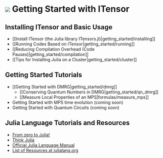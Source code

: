 # <img src="docs/VERSION/getting_started/icon.png" class="largeicon">  Getting Started with ITensor

## Installing ITensor and Basic Usage

* [[Install ITensor (the Julia library ITensors.jl)|getting_started/installing]]
* [[Running Codes Based on ITensor|getting_started/running]]
* [[Reducing Compilation Overhead (Code Pauses)|getting_started/compilation]]
* [[Tips for Installing Julia on a Cluster|getting_started/cluster]]

## Getting Started Tutorials

* [[Getting Started with DMRG|getting_started/dmrg]]
  - [[Conserving Quantum Numbers in DMRG|getting_started/qn_dmrg]]
  - [[Measure Local Properties of an MPS|formulas/measure_mps]]
* Getting Started with MPS time evolution (coming soon)
* Getting Started with Quantum Circuits (coming soon)


## Julia Language Tutorials and Resources

* [From zero to Julia!](https://techytok.com/from-zero-to-julia/) <i style="color:#336699;" class="fa fa-external-link" aria-hidden="true"></i>
* [Think Julia](https://benlauwens.github.io/ThinkJulia.jl/latest/book.html#_preface) <i style="color:#336699;" class="fa fa-external-link" aria-hidden="true"></i>
* [Official Julia Language Manual](https://docs.julialang.org/en) <i style="color:#336699;" class="fa fa-external-link" aria-hidden="true"></i>
* [List of Resources at julialang.org](https://julialang.org/learning/) <i style="color:#336699;" class="fa fa-external-link" aria-hidden="true"></i>


